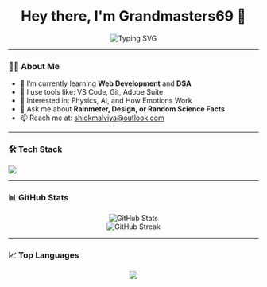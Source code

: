 <h1 align="center">Hey there, I'm Grandmasters69 👋</h1>

<p align="center">
  <img src="https://readme-typing-svg.demolab.com?font=Fira+Code&pause=1000&center=true&vCenter=true&width=435&lines=Curious+Learner;Aspiring+Developer;Always+Exploring+New+Things" alt="Typing SVG" />
</p>

---

### 👨‍💻 About Me

- 🌱 I’m currently learning **Web Development** and **DSA**
- 🚀 I use tools like: VS Code, Git, Adobe Suite
- 🧠 Interested in: Physics, AI, and How Emotions Work
- 💬 Ask me about **Rainmeter, Design, or Random Science Facts**
- 📫 Reach me at: shlokmalviya@outlook.com

---

### 🛠️ Tech Stack

<p align="left">
  <img src="https://skillicons.dev/icons?i=cpp,py,html,css,js,react,github,git,figma,vscode" />
</p>

---

### 📊 GitHub Stats

<p align="center">
  <img src="https://github-readme-stats.vercel.app/api?username=YourUsername&show_icons=true&theme=radical" alt="GitHub Stats" />
  <br/>
  <img src="https://github-readme-streak-stats.herokuapp.com?user=YourUsername&theme=radical" alt="GitHub Streak" />
</p>

---

### 📈 Top Languages

<p align="center">
  <img src="https://github-readme-stats.vercel.app/api/top-langs/?username=YourUsername&layout=compact&theme=radical" />
</p>
